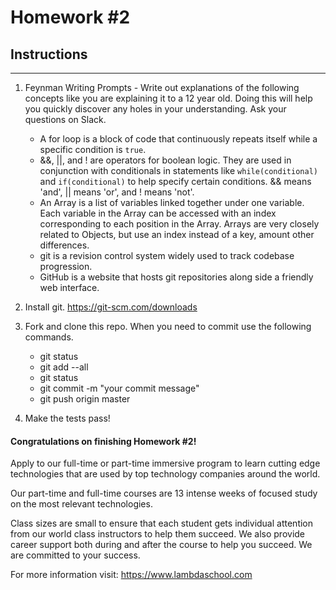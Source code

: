 # Homework #2

## Instructions
---
1. Feynman Writing Prompts - Write out explanations of the following concepts like you are explaining it to a 12 year old.  Doing this will help you quickly discover any holes in your understanding.  Ask your questions on Slack.
		
	* A for loop is a block of code that continuously repeats itself while a specific condition is `true`.
	* &&, ||, and ! are operators for boolean logic. They are used in conjunction with conditionals in statements like `while(conditional)` and `if(conditional)` to help specify certain conditions. && means 'and', || means 'or', and ! means 'not'.
	* An Array is a list of variables linked together under one variable. Each variable in the Array can be accessed with an index corresponding to each position in the Array. Arrays are very closely related to Objects, but use an index instead of a key, amount other differences.
	* git is a revision control system widely used to track codebase progression.
	* GitHub is a website that hosts git repositories along side a friendly web interface.


2. Install git.  https://git-scm.com/downloads


3. Fork and clone this repo.  When you need to commit use the following commands.
		
	* git status
	* git add --all
	* git status
	* git commit -m "your commit message"
	* git push origin master


4. Make the tests pass!




#### Congratulations on finishing Homework #2!
Apply to our full-time or part-time immersive program to learn cutting edge technologies that are used by top technology companies around the world.

Our part-time and full-time courses are 13 intense weeks of focused study on the most relevant technologies.  

Class sizes are small to ensure that each student gets individual attention from our world class instructors to help them succeed.  We also provide career support both during and after the course to help you succeed.  We are committed to your success.

For more information visit: https://www.lambdaschool.com
